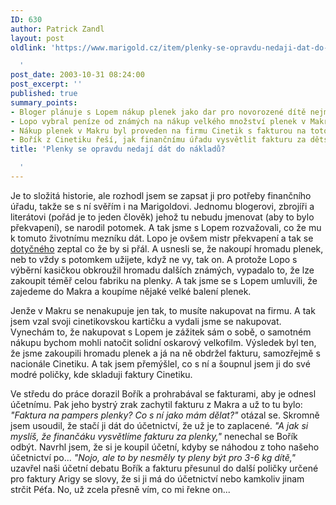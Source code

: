 ```yaml
---
ID: 630
author: Patrick Zandl
layout: post
oldlink: 'https://www.marigold.cz/item/plenky-se-opravdu-nedaji-dat-do-nakladu

  '
post_date: 2003-10-31 08:24:00
post_excerpt: ''
published: true
summary_points:
- Bloger plánuje s Lopem nákup plenek jako dar pro novorozené dítě nejmenovaného blogera.
- Lopo vybral peníze od známých na nákup velkého množství plenek v Makru.
- Nákup plenek v Makru byl proveden na firmu Cinetik s fakturou na toto jméno.
- Bořík z Cinetiku řeší, jak finančnímu úřadu vysvětlit fakturu za dětské pleny.
title: 'Plenky se opravdu nedají dát do nákladů?

  '
---
```


<p>
Je to složitá historie, ale rozhodl jsem se zapsat ji pro potřeby finančního úřadu, takže se s ní svěřím i na Marigoldovi. Jednomu blogerovi, zbrojíři a literátovi (pořád je to jeden člověk) jehož tu nebudu jmenovat (aby to bylo překvapení), se narodil potomek. A tak jsme s Lopem rozvažovali, co že mu k tomuto životnímu mezníku dát. Lopo je ovšem mistr překvapení a tak se <A href="http://blog.zbroj.info/" target=_blank>dotyčného</A> zeptal co že by si přál. A usnesli se, že nakoupí hromadu plenek, neb to vždy s potomkem užijete, když ne vy, tak on. A protože Lopo s výběrní kasičkou obkroužil hromadu dalších známých, vypadalo to, že lze zakoupit téměř celou fabriku na plenky. A tak jsme se s Lopem umluvili, že zajedeme do Makra a koupíme nějaké velké balení plenek. </p>

<p>
Jenže v Makru se nenakupuje jen tak, to musíte nakupovat na firmu. A tak jsem vzal svoji cinetikovskou kartičku a vydali jsme se nakupovat. Vynechám to, že nakupovat s Lopem je zážitek sám o sobě, o samotném nákupu bychom mohli natočit solidní oskarový velkofilm. Výsledek byl ten, že jsme zakoupili hromadu plenek a já na ně obdržel fakturu, samozřejmě s nacionále Cinetiku. A tak jsem přemýšlel, co s ní a šoupnul jsem ji do své modré poličky, kde skladuji faktury Cinetiku. </p>

<p>
Ve středu do práce dorazil Bořík a prohrabával se fakturami, aby je odnesl účetnímu. Pak jeho bystrý zrak zachytil fakturu z Makra a už to tu bylo: <EM>"Faktura na pampers plenky? Co s ní jako mám dělat?"</EM> otázal se. Skromně jsem usoudil, že stačí ji dát do účetnictví, že už je to zaplacené. <EM>"A jak si myslíš, že finančáku vysvětlíme fakturu za plenky,"</EM> nenechal se Bořík odbýt. Navrhl jsem, že si je koupil účetní, kdyby se náhodou z toho našeho účetnictví po... <EM>"Nojo, ale to by nesměly ty pleny být pro 3-6 kg dítě," </EM>uzavřel naši účetní debatu Bořík a fakturu přesunul do další poličky určené pro faktury Arigy se slovy, že si ji má do účetnictví nebo kamkoliv jinam strčit Péťa. No, už zcela přesně vím, co mi řekne on...</p>